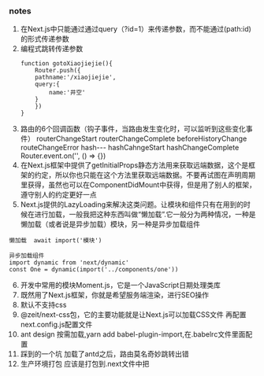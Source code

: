 ### notes 
1. 在Next.js中只能通过通过query（?id=1）来传递参数，而不能通过(path:id)的形式传递参数
2. 编程式跳转传递参数
    ```
    function gotoXiaojiejie(){
        Router.push({
        pathname:'/xiaojiejie',
        query:{
            name:'井空'
        }
        })
    }
    ```
3. 路由的6个回调函数（钩子事件，当路由发生变化时，可以监听到这些变化事件）
routerChangeStart
routerChangeComplete
beforeHistoryChange
routeChangeError
hash--- hashCahngeStart hashChangeComplete
Router.event.on('', () => {})
4. 在Next.js框架中提供了getInitialProps静态方法用来获取远端数据，这个是框架的约定，所以你也只能在这个方法里获取远端数据。不要再试图在声明周期里获得，虽然也可以在ComponentDidMount中获得，但是用了别人的框架，遵守别人的约定更好一点
5. Next.js提供的LazyLoading来解决这类问题。让模块和组件只有在用到的时候在进行加载，一般我把这种东西叫做“懒加载”.它一般分为两种情况，一种是懒加载（或者说是异步加载）模块，另一种是异步加载组件
```
懒加载  await import('模块')

异步加载组件
import dynamic from 'next/dynamic'
const One = dynamic(import('../components/one'))
```
6. 开发中常用的模块Moment.js，它是一个JavaScript日期处理类库
7. 既然用了Next.js框架，你就是希望服务端渲染，进行SEO操作
8. 默认不支持css
9. @zeit/next-css包，它的主要功能就是让Next.js可以加载CSS文件
再配置next.config.js配置文件
10. ant design 按需加载,yarn add babel-plugin-import,在.babelrc文件里面配置
11. 踩到的一个坑 加载了antd之后，路由莫名奇妙跳转出错
12. 生产环境打包 应该是打包到.next文件中把